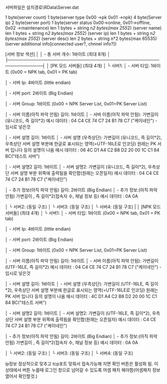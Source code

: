서버파일은 설치경로\RData\Server.dat

1 byte(server count)
1 byte(server type 0x00 ->pk 0x01 ->npk)
4 byte(Server ip)
2 byte(server port)
1 byte(server status 0x00->online, 0x01->offline, 0x02 ->maintenance)
len 1 bytes + string n*2 bytes(max 255*2) (server name)
len 1 bytes + string n*2 bytes(max 255*2) (server ip)
len 1 bytes + string n*2 bytes(max 255*2) (server desc)
len 2 bytes + string n*2 bytes(max 65535) (server additional info[connected user?, chnnel info?])

[서버 정보 섹션]                                            │
│   - 총 서버 개수: 1바이트 (최대 8개)                       │
├─────────────────────────────────────────────────────────────┤
│ [PK 모드 서버들] (최대 4개)
│   └ 서버1: 
│     - 서버 타입: 1바이트 (0x00 = NPK tab, 0x01 = PK tab)

│     - 서버 Ip: 4바이트 (little endian)

│     - 서버 port: 2바이트 (Big Endian)

│     - 서버 Group: 1바이트 (0x00 = NPK Server List, 0x01=PK Server List)

│     - 서버 이름(아직 파악 안됨) 길이: 1바이트 
│     - 서버 이름(아직 파악 안됨): 가변길이 (유니코드, 즉 길이*2)
                    예시 데이터 : 04 C4 CE 74 C7 24 B1 78 C7 ("케이네인") - 임시로 넣은것

│     - 서버 설명 길이: 1바이트 
│     - 서버 설명 (우측상단): 가변길이 (유니코드, 즉 길이*2), 
                            우측상단 서버 설명 부분에 한글로 표시되는 영역(=UTF-16LE로 인코딩)
                            원래는 PK 서버 입니다 등의 설명이 나옴
                            예시 데이터 : 06 4C D1 A4 C2 B8 D2 20 00 1C C1 84 BC("테스트 서버")

│     - 서버 설명2 길이: 1바이트
│     - 서버 설명2: 가변길이 (유니코드, 즉 길이*2),
                    우측상단 서버 설명 부분 위쪽에 출력됨을 확인함(원래는 오픈일자)
                    예시 데이터 : 04 C4 CE 74 C7 24 B1 78 C7 ("케이네인")

│     - 추가 정보(아직 파악 안됨) 길이: 2바이트  (Big Endian)
│     - 추가 정보:(아직 파악 안됨)   가변길이 , 즉 길이*2(접속자 수, 채널 정보 등) 
                    예시 데이터 : 0A 0A 

│   └ 서버2: (동일 구조)
│   └ 서버3: (동일 구조)
│   └ 서버4: (동일 구조)
|
│ [NPK 모드 서버들] (최대 4개)
│   └ 서버1: 
│     - 서버 타입: 1바이트 (0x00 = NPK tab, 0x01 = PK tab)

│     - 서버 Ip: 4바이트 (little endian)

│     - 서버 port: 2바이트 (Big Endian)

│     - 서버 Group: 1바이트 (0x00 = NPK Server List, 0x01=PK Server List)

│     - 서버 이름(아직 파악 안됨) 길이: 1바이트 
│     - 서버 이름(아직 파악 안됨): 가변길이 (UTF-16LE, 즉 길이*2)
                    예시 데이터 : 04 C4 CE 74 C7 24 B1 78 C7 ("케이네인") - 임시로 넣은것

│     - 서버 설명 길이: 1바이트 
│     - 서버 설명 (우측상단): 가변길이 (UTF-16LE, 즉 길이*2), 
                            우측상단 서버 설명 부분에 한글로 표시되는 영역(=UTF-16LE로 인코딩)
                            원래는 PK 서버 입니다 등의 설명이 나옴
                            예시 데이터 : 4C D1 A4 C2 B8 D2 20 00 1C C1 84 BC("테스트 서버")

│     - 서버 설명2 길이: 1바이트
│     - 서버 설명2: 가변길이 (UTF-16LE, 즉 길이*2),
                    우측상단 서버 설명 부분 위쪽에 출력됨을 확인함(원래는 오픈일자)
                    예시 데이터 : C4 CE 74 C7 24 B1 78 C7 ("케이네인")

│     - 추가 정보(아직 파악 안됨) 길이: 2바이트  (Big Endian)
│     - 추가 정보:(아직 파악 안됨)   가변길이 , 즉 길이*2(접속자 수, 채널 정보 등) 
                    예시 데이터 : 0A 0A 

│   └ 서버2: (동일 구조)
│   └ 서버3: (동일 구조)
│   └ 서버4: (동일 구조)


ip정보 정상적으로 맞추고 tcp포트 맞춰서 접속가능해 지면 확인 버튼은 활성화 됨.
이 상태에서 버튼 누를때 로그인 창으로 넘어갈 수 있도록 어셈 패치 해야함(어셈패치 정보 열어서 확인할것.)




